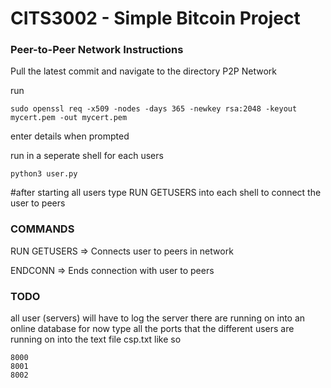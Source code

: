 # CITS3002 - Simple Bitcoin Project

### Peer-to-Peer Network Instructions
Pull the latest commit and navigate to the directory P2P Network

run 

```
sudo openssl req -x509 -nodes -days 365 -newkey rsa:2048 -keyout mycert.pem -out mycert.pem
```
enter details when prompted

run in a seperate shell for each users
```
python3 user.py
```

#after starting all users type RUN GETUSERS into each shell to connect the user to peers


### COMMANDS

RUN GETUSERS => Connects user to peers in network

ENDCONN      => Ends connection with user to peers


### TODO
all user (servers) will have to log the server there are running on into an online database for now type all the ports that the different users are running on into the text file csp.txt like so
````
8000
8001
8002
````
